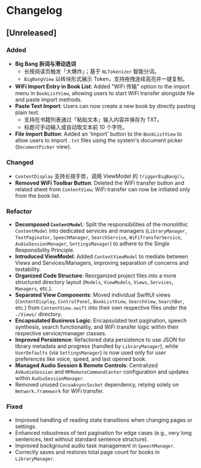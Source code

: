 # Changelog

## [Unreleased]

### Added

* **Big Bang 拆词与滑动选词**
  * 长按阅读页触发「大爆炸」；基于 `NLTokenizer` 智能分词。
  * `BigBangView` 以砖块形式展示 Token，支持拖拽连续高亮并一键复制。
* **WiFi Import Entry in Book List**: Added "WiFi 传输" option to the import menu in `BookListView`, allowing users to start WiFi transfer alongside file and paste import methods.
* **Paste Text Import**: Users can now create a new book by directly pasting plain text.  
  * 支持在书籍列表通过「粘贴文本」输入内容并保存为 TXT。  
  * 标题可手动输入或自动取文本前 10 个字符。
* **File Import Button**: Added an 'Import' button to the `BookListView` to allow users to import `.txt` files using the system's document picker (`DocumentPicker` view).

### Changed

* `ContentDisplay` 支持长按手势，调用 ViewModel 的 `triggerBigBang()`。
* **Removed WiFi Toolbar Button**: Deleted the WiFi transfer button and related sheet from `ContentView`; WiFi transfer can now be initiated only from the book list.

### Refactor

* **Decomposed `ContentModel`**: Split the responsibilities of the monolithic `ContentModel` into dedicated services and managers (`LibraryManager`, `TextPaginator`, `SpeechManager`, `SearchService`, `WiFiTransferService`, `AudioSessionManager`, `SettingsManager`) to adhere to the Single Responsibility Principle.
* **Introduced ViewModel**: Added `ContentViewModel` to mediate between Views and Services/Managers, improving separation of concerns and testability.
* **Organized Code Structure**: Reorganized project files into a more structured directory layout (`Models`, `ViewModels`, `Views`, `Services`, `Managers`, etc.).
* **Separated View Components**: Moved individual SwiftUI views (`ContentDisplay`, `ControlPanel`, `BookListView`, `SearchView`, `SearchBar`, etc.) from `ContentView.swift` into their own respective files under the `./Views/` directory.
* **Encapsulated Business Logic**: Encapsulated text pagination, speech synthesis, search functionality, and WiFi transfer logic within their respective service/manager classes.
* **Improved Persistence**: Refactored data persistence to use JSON for library metadata and progress (handled by `LibraryManager`), while `UserDefaults` (via `SettingsManager`) is now used only for user preferences like voice, speed, and last opened book.
* **Managed Audio Session & Remote Controls**: Centralized `AVAudioSession` and `MPRemoteCommandCenter` configuration and updates within `AudioSessionManager`.
* Removed unused `CocoaAsyncSocket` dependency, relying solely on `Network.framework` for WiFi transfer.

### Fixed

* Improved handling of reading state transitions when changing pages or settings.
* Enhanced robustness of text pagination for edge cases (e.g., very long sentences, text without standard sentence structure).
* Improved background audio task management in `SpeechManager`.
* Correctly saves and restores total page count for books in `LibraryManager`. 